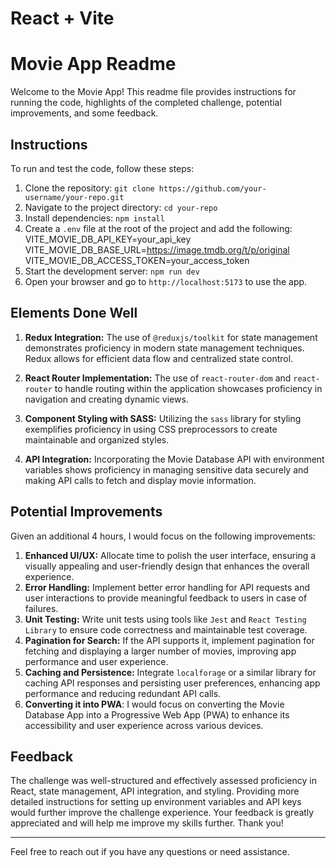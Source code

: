 # React + Vite

# Movie App Readme

Welcome to the Movie App! This readme file provides instructions for running the code, highlights of the completed challenge, potential improvements, and some feedback.

## Instructions

To run and test the code, follow these steps:
1. Clone the repository: `git clone https://github.com/your-username/your-repo.git`
2. Navigate to the project directory: `cd your-repo`
3. Install dependencies: `npm install`
4. Create a `.env` file at the root of the project and add the following:
  VITE_MOVIE_DB_API_KEY=your_api_key
  VITE_MOVIE_DB_BASE_URL=https://image.tmdb.org/t/p/original
  VITE_MOVIE_DB_ACCESS_TOKEN=your_access_token
5. Start the development server: `npm run dev`
6. Open your browser and go to `http://localhost:5173` to use the app.

## Elements Done Well

1. **Redux Integration:** The use of `@reduxjs/toolkit` for state management demonstrates proficiency in modern state management techniques. Redux allows for efficient data flow and centralized state control.

2. **React Router Implementation:** The use of `react-router-dom` and `react-router` to handle routing within the application showcases proficiency in navigation and creating dynamic views.

3. **Component Styling with SASS:** Utilizing the `sass` library for styling exemplifies proficiency in using CSS preprocessors to create maintainable and organized styles.

4. **API Integration:** Incorporating the Movie Database API with environment variables shows proficiency in managing sensitive data securely and making API calls to fetch and display movie information.

## Potential Improvements
Given an additional 4 hours, I would focus on the following improvements:
1. **Enhanced UI/UX:** Allocate time to polish the user interface, ensuring a visually appealing and user-friendly design that enhances the overall experience.
2. **Error Handling:** Implement better error handling for API requests and user interactions to provide meaningful feedback to users in case of failures.
3. **Unit Testing:** Write unit tests using tools like `Jest` and `React Testing Library` to ensure code correctness and maintainable test coverage.
4. **Pagination for Search:** If the API supports it, implement pagination for fetching and displaying a larger number of movies, improving app performance and user experience.
5. **Caching and Persistence:** Integrate `localforage` or a similar library for caching API responses and persisting user preferences, enhancing app performance and reducing redundant API calls.
6. **Converting it into PWA**: I would focus on converting the Movie Database App into a Progressive Web App (PWA) to enhance its accessibility and user experience across various devices.

## Feedback
The challenge was well-structured and effectively assessed proficiency in React, state management, API integration, and styling. Providing more detailed instructions for setting up environment variables and API keys would further improve the challenge experience.
Your feedback is greatly appreciated and will help me improve my skills further. Thank you!

---

Feel free to reach out if you have any questions or need assistance.

